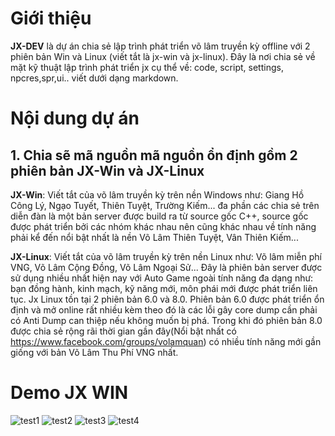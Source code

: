 # Giới thiệu
**JX-DEV** là dự án chia sẻ lập trình phát triển võ lâm truyền kỳ offline với 2 phiên bản Win và Linux (viết tắt là jx-win và jx-linux). 
Đây là nơi chia sẻ về mặt kỹ thuật lập trình phát triển jx cụ thể về: code, script, settings, npcres,spr,ui.. viết dưới dạng markdown.

# Nội dung dự án
## 1. Chia sẽ mã nguồn mã nguồn ổn định gồm 2 phiên bản **JX-Win** và **JX-Linux**
**JX-Win**: Viết tắt của võ lâm truyền kỳ trên nền Windows như: Giang Hồ Công Lý, Ngạo Tuyết, Thiên Tuyệt, Trường Kiếm... đa phần các chia sẻ trên diễn đàn là một bản server được build ra từ source gốc C++, source gốc được phát triển bởi các nhóm khác nhau nên cũng khác nhau về tính năng phải kể đến nổi bật nhất là nền Võ Lâm Thiên Tuyệt, Vân Thiên Kiếm...

**JX-Linux**: Viết tắt của võ lâm truyền kỳ trên nền Linux như: Võ lâm miễn phí VNG, Võ Lâm Cộng Đồng, Võ Lâm Ngoại Sử... Đây là phiên bản server được sử dụng nhiều nhất hiện nay với Auto Game ngoài  tính năng đa dạng như: bạn đồng hành, kinh mạch, kỹ năng mới, môn phái mới được phát triển liên tục. Jx Linux tồn tại 2 phiên bản 6.0 và 8.0. Phiên bản 6.0 được phát triển ổn định và mở online rất nhiều kèm theo đó là các lỗi gây core dump cần phải có Anti Dump can thiệp nếu không muốn bị phá. Trong khi đó phiên bản 8.0 được chia sẻ rộng rãi thời gian gần đây(Nổi bật nhất có https://www.facebook.com/groups/volamquan) có nhiều tính năng mới gần giống với bản Võ Lâm Thu Phí VNG nhất.

# Demo JX WIN
![test1](https://user-images.githubusercontent.com/42957164/45014970-757d1400-b04a-11e8-877a-1ae2c2d81a9e.png)
![test2](https://user-images.githubusercontent.com/42957164/45015063-bc6b0980-b04a-11e8-8612-731c5659ed90.png)
![test3](https://user-images.githubusercontent.com/42957164/45015190-19ff5600-b04b-11e8-9fc2-05ae52f174c8.png)
![test4](https://user-images.githubusercontent.com/42957164/45015236-4024f600-b04b-11e8-8694-93732ea16f12.png)

